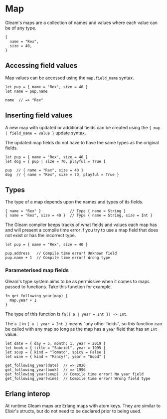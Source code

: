 # Map

Gleam's maps are a collection of names and values where each value can be
of any type.

```rust,noplaypen
{
  name = "Rex",
  size = 40,
}
```


## Accessing field values

Map values can be accessed using the `map.field_name` syntax.

```rust,noplaypen
let pup = { name = "Rex", size = 40 }
let name = pup.name

name  // => "Rex"
```


## Inserting field values

A new map with updated or additional fields can be created using the
`{ map | field_name = value }` update syntax.

The updated map fields do not have to have the same types as the original
fields.

```rust,noplaypen
let pup = { name = "Rex", size = 40 }
let dog = { pup | size = 70, playful = True }

pup  // { name = "Rex", size = 40 }
dog  // { name = "Rex", size = 70, playful = True }
```


## Types

The type of a map depends upon the names and types of its fields.

```rust,noplaypen
{ name = "Rex" }             // Type { name = String }
{ name = "Rex", size = 40 }  // Type { name = String, size = Int }
```

The Gleam compiler keeps tracks of what fields and values each map has and
will present a compile time error if you try to use a map field that does
not exist or has the incorrect type.

```rust,noplaypen
let pup = { name = "Rex", size = 40 }

pup.address   // Compile time error! Unknown field
pup.name + 1  // Compile time error! Wrong type
```


### Parameterised map fields

Gleam's type system aims to be as permissive when it comes to maps passed
to functions. Take this function for example.

```rust,noplaypen
fn get_following_year(map) {
  map.year + 1
}
```

The type of this function is `fn({ a | year = Int }) -> Int`.

The `a |` in `{ a | year = Int }` means "any other fields", so this function
can be called with any map so long as the map has a `year` field that
has an `Int` value.

```rust,noplaypen
let date = { day = 5, month: 1, year = 2019 }
let book = { title = "Sabriel", year = 1995 }
let soup = { kind = "Tomato", spicy = False }
let wine = { kind = "Fancy!", year = "Good" }

get_following_year(date)  // => 2020
get_following_year(book)  // => 1996
get_following_year(soup)  // Compile time error! No year field
get_following_year(wine)  // Compile time error! Wrong field type
```


## Erlang interop

At runtime Gleam maps are Erlang maps with atom keys. They are similar to
Elixir's structs, but do not need to be declared prior to being used.
